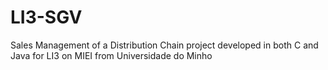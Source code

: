 # LI3-SGV
 Sales Management of a Distribution Chain project developed in both C and Java for LI3 on MIEI from Universidade do Minho
